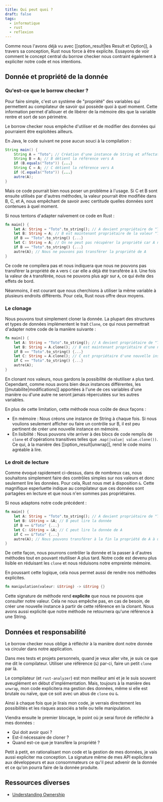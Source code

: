 ```yaml
---
title: Qui peut quoi ?
draft: false
tags:
  - informatique
  - rust
  - reflexion
---
```


Comme nous l'avons déjà vu avec [[option_result|les Result et Option]], à travers sa conception, Rust nous force à être explicite. Essayons de voir comment le concept central du borrow checker nous contraint également à expliciter notre code et nos intentions.

## Donnée et propriété de la donnée

### Qu'est-ce que le borrow checker ?

Pour faire simple, c'est un système de "propriété" des variables qui permettent au compilateur de savoir qui possède quoi à quel moment. Cette information permet d'allouer et de libérer de la mémoire dès que la variable rentre et sort de son périmètre.

Le borrow checker nous empêche d'utiliser et de modifier des données qui pourraient être exploitées ailleurs.

En Java, le code suivant ne pose aucun souci à la compilation :

```java
String main() {
	String A = "Toto"; // Création d'une instance de String et affectation à A
	String B = A; // B détient la référence vers A
	if (B.equals("Toto")) {...}
	String C = A; // C détient la référence vers A
	if (C.equals("Toto")) {...}
	autre(A);
}
```

Mais ce code pourrait bien nous poser un problème à l'usage. Si C et B sont ensuite utilisés par d'autres méthodes, la valeur pourrait être modifiée dans B, C, et A, nous empêchant de savoir avec certitude quelles données sont contenues à quel moment.

Si nous tentons d'adapter naïvement ce code en Rust :

```rust
fn main() {
	let A: String = "Toto".to_string(); // A devient propriétaire de "Toto"
	let B: String = A; // B est maintenant propriétaire de la valeur "Toto", A n'est plus propriétaire
	if B == "Toto".to_string() {...}
	let C: String = A; // On ne peut pas récupérer la propriété car A n'est plus propriétaire de "Toto"
	if B == "Toto".to_string() {...}
	autre(A); // Nous ne pouvons pas transférer la propriété de A
}
```

Ce code ne compilera pas et nous indiquera que nous ne pouvons pas transférer la propriété de `A` vers `C` car elle a déjà été transférée à `B`. Une fois la valeur de `A` transférée, nous ne pouvons plus agir sur `A`, ce qui évite des effets de bord.

Néanmoins, il est courant que nous cherchions à utiliser la même variable à plusieurs endroits différents. Pour cela, Rust nous offre deux moyens.

### Le clonage

Nous pouvons tout simplement cloner la donnée. La plupart des structures et types de données implémentent le trait `Clone`, ce qui nous permettrait d'adapter notre code de la manière suivante :

```rust
fn main() {
	let A: String = "Toto".to_string(); // A devient propriétaire de "Toto"
	let B: String = A.clone(); // B est maintenant propriétaire d'une nouvelle instance de String
	if B == "Toto".to_string() {...}
	let C: String = A.clone(); // C est propriétaire d'une nouvelle instance de String
	if C == "Toto".to_string() {...}
	autre(A);
}
```

En clonant nos valeurs, nous gardons la possibilité de réutiliser `A` plus tard. Cependant, comme nous avons bien deux instances différentes, les [[mutabilite|modifications]] apportées à l'une de ces variables d'une manière ou d'une autre ne seront jamais répercutées sur les autres variables.

En plus de cette limitation, cette méthode nous coûte de deux façons :

- En mémoire : Nous créons une instance de String à chaque fois. Si nous voulions seulement afficher ou faire un contrôle sur B, il est peu pertinent de créer une nouvelle instance en mémoire.
- En lisibilité : Nous pouvons vite arriver à des blocs de code remplis de `clone` et d'opérations transitives telles que `.map(|value| value.clone())`. Ce qui, à la manière des [[option_result|unwrap]], rend le code moins agréable à lire.

### Le droit de lecture

Comme évoqué rapidement ci-dessus, dans de nombreux cas, nous souhaitons simplement faire des contrôles simples sur nos valeurs et donc seulement lire les données. Pour cela, Rust nous met à disposition `&`. Cette magnifique esperluette indique au compilateur que ces données sont partagées en lecture et que nous n'en sommes pas propriétaires.

Si nous adaptons notre code précédent :

```rust
fn main() {
	let A: String = "Toto".to_string(); // A devient propriétaire de "Toto"
	let B: &String = &A; // B peut lire la donnée
	if B == &"Toto" {...}
	let C: &String = &A; // C peut lire la donnée de A
	if C == &"Toto" {...}
	autre(A); // Nous pouvons transférer à la fin la propriété de A à une autre méthode
}
```

De cette façon, nous pourrons contrôler la donnée et la passer à d'autres méthodes tout en pouvant réutiliser A plus tard. Notre code est devenu plus lisible en réduisant les `clone` et nous réduisons notre empreinte mémoire.

En poussant cette logique, cela nous permet aussi de rendre nos méthodes explicites.

```rust
fn manipulation(valeur: &String) -> &String {}
```

Cette signature de méthode rend **explicite** que nous ne pouvons que consulter notre valeur. Cela ne nous empêche pas, en cas de besoin, de créer une nouvelle instance à partir de cette référence en la clonant. Nous avons aussi explicité que notre méthode ne retournera qu'une référence à une String.

## Données et responsabilité

Le borrow checker nous oblige à réfléchir à la manière dont notre donnée va circuler dans notre application.

Dans mes tests et projets personnels, quand je veux aller vite, je suis ce que me dit le compilateur. Utiliser une référence (`&`) par-ci, faire un petit `clone` par là.

Le compilateur (et `rust-analyzer`) est mon meilleur ami et je le suis souvent aveuglément en début d'implémentation. Mais, toujours à la manière des `unwrap`, mon code explicitera ma gestion des données, même si elle est brutale ou naïve, que ce soit avec un abus de `clone` ou `&`.

Ainsi à chaque fois que je lirais mon code, je verrais directement les possibilités et les risques associés a telle ou telle manipulation.

Viendra ensuite le premier blocage, le point où je serai forcé de réfléchir à mes données :

- Qui doit avoir quoi ?
- Est-il nécessaire de cloner ?
- Quand est-ce que je transfère la propriété ?

Petit à petit, en rationalisant mon code et la gestion de mes données, je vais aussi expliciter ma conception. La signature même de mes API explicitera aux développeurs et aux consommateurs ce qu'il peut advenir de la donnée et ce qu'on pourra faire de la donnée produite.

## Ressources diverses

- [Understanding Ownership](https://doc.rust-lang.org/stable/book/ch04-00-understanding-ownership.html#understanding-ownership)
